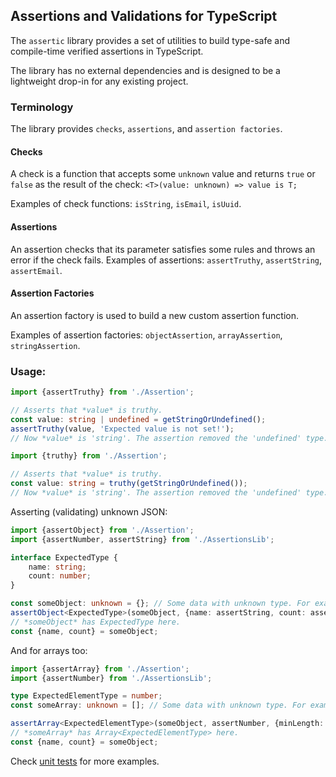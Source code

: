## Assertions and Validations for TypeScript

The `assertic` library provides a set of utilities to build type-safe and compile-time verified assertions in TypeScript.

The library has no external dependencies and is designed to be a lightweight drop-in for any existing project.

### Terminology

The library provides `checks`, `assertions`, and `assertion factories`.

#### Checks

A check is a function that accepts some `unknown` value and returns `true` or `false` as the result of the check: `<T>(value: unknown) => value is T;`

Examples of check functions: `isString`, `isEmail`, `isUuid`.

#### Assertions

An assertion checks that its parameter satisfies some rules and throws an error if the check fails.
Examples of assertions: `assertTruthy`, `assertString`, `assertEmail`.

#### Assertion Factories

An assertion factory is used to build a new custom assertion function.

Examples of assertion factories: `objectAssertion`, `arrayAssertion`, `stringAssertion`.

### Usage:

```typescript
import {assertTruthy} from './Assertion';

// Asserts that *value* is truthy.
const value: string | undefined = getStringOrUndefined();
assertTruthy(value, 'Expected value is not set!');
// Now *value* is 'string'. The assertion removed the 'undefined' type.

```

```typescript
import {truthy} from './Assertion';

// Asserts that *value* is truthy.
const value: string = truthy(getStringOrUndefined());
// Now *value* is 'string'. The assertion removed the 'undefined' type.
```

Asserting (validating) unknown JSON:

```typescript
import {assertObject} from './Assertion';
import {assertNumber, assertString} from './AssertionsLib';

interface ExpectedType {
    name: string;
    count: number;
}

const someObject: unknown = {}; // Some data with unknown type. For example, passed as JSON input to an HTTP endpoint.
assertObject<ExpectedType>(someObject, {name: assertString, count: assertNumber});
// *someObject* has ExpectedType here.
const {name, count} = someObject;
```

And for arrays too:

```typescript
import {assertArray} from './Assertion';
import {assertNumber} from './AssertionsLib';

type ExpectedElementType = number;
const someArray: unknown = []; // Some data with unknown type. For example, passed as JSON input to an HTTP endpoint.

assertArray<ExpectedElementType>(someObject, assertNumber, {minLength: 1});
// *someArray* has Array<ExpectedElementType> here.
const {name, count} = someObject;
```

Check [unit tests](https://github.com/mfursov/assertic/tree/master/tests) for more examples.
